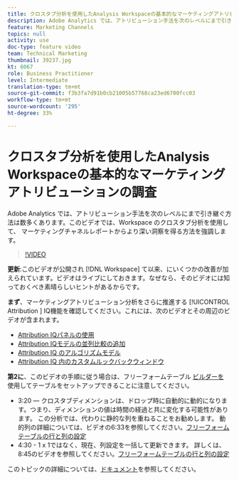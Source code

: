 ```yaml
---
title: クロスタブ分析を使用したAnalysis Workspaceの基本的なマーケティングアトリビューションの調査
description: Adobe Analytics では、アトリビューション手法を次のレベルにまで引き継ぐ方法は数多くあります。このビデオでは、Workspace のクロスタブ分析を使用して、 マーケティングチャネルレポートからより深い洞察を得る方法を強調します。
feature: Marketing Channels
topics: null
activity: use
doc-type: feature video
team: Technical Marketing
thumbnail: 39237.jpg
kt: 6067
role: Business Practitioner
level: Intermediate
translation-type: tm+mt
source-git-commit: f3b3fa7d91b0cb21005b57768ca23ed6700fcc03
workflow-type: tm+mt
source-wordcount: '295'
ht-degree: 33%

---
```



# クロスタブ分析を使用したAnalysis Workspaceの基本的なマーケティングアトリビューションの調査

Adobe Analytics では、アトリビューション手法を次のレベルにまで引き継ぐ方法は数多くあります。このビデオでは、Workspace のクロスタブ分析を使用して、 マーケティングチャネルレポートからより深い洞察を得る方法を強調します。

>[!VIDEO](https://video.tv.adobe.com/v/39237/?quality=12&learn=on)

**更新**:このビデオが公開され [!DNL Workspace] て以来、にいくつかの改善が加えられています。ビデオはライブにしておきます。なぜなら、そのビデオには知っておくべき素晴らしいヒントがあるからです。

**まず**、マーケティングアトリビューション分析をさらに推進する [!UICONTROL Attribution ] IQ機能を確認してください。これには、次のビデオとその周辺のビデオが含まれます。

* [Attribution IQパネルの使用](using-the-attribution-iq-panel.md)
* [Attribution IQモデルの並列比較の追加](adding-side-by-side-comparisons-of-attribution-iq-models.md)
* [Attribution IQ のアルゴリズムモデル](algorithmic-model-in-attribution-iq.md)
* [Attribution IQ 内のカスタムルックバックウィンドウ](custom-lookback-windows-in-attribution-iq.md)

**第2に**、このビデオの手順に従う場合は、フリーフォームテーブル [ビルダーを](../building-freeform-tables/using-the-freeform-table-builder-in-analysis-workspace.md) 使用してテーブルをセットアップできることに注意してください。

* 3:20 — クロスタブディメンションは、ドロップ時に自動的に動的になります。つまり、ディメンションの値は時間の経過と共に変化する可能性があります。 この分析では、代わりに静的な列を重ねることをお勧めします。 動的列の詳細については、ビデオの6:33を参照してください。[フリーフォームテーブルの行と列の設定](../building-freeform-tables/row-and-column-settings-in-freeform-tables.md)
* 4:30 - 1 x 1ではなく、現在、列設定を一括して更新できます。 詳しくは、8:45のビデオを参照してください。[フリーフォームテーブルの行と列の設定](../building-freeform-tables/row-and-column-settings-in-freeform-tables.md)


このトピックの詳細については、[ドキュメント](https://docs.adobe.com/content/help/ja-JP/analytics/analyze/analysis-workspace/attribution/models.html)を参照してください。
